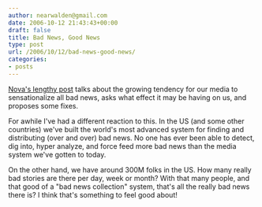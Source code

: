 ```yaml
---
author: nearwalden@gmail.com
date: 2006-10-12 21:43:43+00:00
draft: false
title: Bad News, Good News
type: post
url: /2006/10/12/bad-news-good-news/
categories:
- posts
---
```


[Nova's lengthy post](http://novaspivack.typepad.com/nova_spivacks_weblog/2006/10/proposal_to_mak.html) talks about the growing tendency for our media to sensationalize all bad news, asks what effect it may be having on us, and proposes some fixes.





For awhile I've had a different reaction to this.  In the US (and some other countries) we've built the world's most advanced system for finding and distributing (over and over) bad news.  No one has ever been able to detect, dig into, hyper analyze, and force feed more bad news than the media system we've gotten to today. 





On the other hand, we have around 300M folks in the US.  How many really bad stories are there per day, week or month?   With that many people, and that good of a "bad news collection" system, that's all the really bad news there is?  I think that's something to feel good about!




